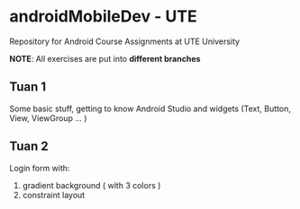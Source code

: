 # androidMobileDev - UTE 
Repository for Android Course Assignments at UTE University

**NOTE**: All exercises are put into **__different branches__**

## Tuan 1
Some basic stuff, getting to know Android Studio and widgets (Text, Button, View, ViewGroup ... )

## Tuan 2
Login form with:
1. gradient background ( with 3 colors )
2. constraint layout

